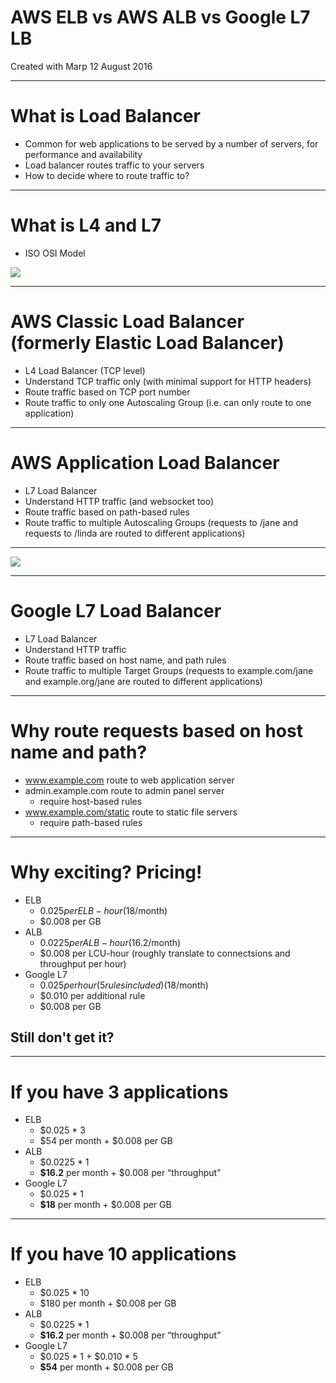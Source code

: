 AWS ELB vs AWS ALB vs Google L7 LB
===

Created with Marp
12 August 2016

---

# What is Load Balancer

- Common for web applications to be served by a number of servers, for performance and availability
- Load balancer routes traffic to your servers
- How to decide where to route traffic to?

---

# What is L4 and L7

- ISO OSI Model

![](http://www.highteck.net/images/22-TCP-IP-ISO-OSI.jpg)

---

# AWS Classic Load Balancer (formerly Elastic Load Balancer)

- L4 Load Balancer (TCP level)
- Understand TCP traffic only (with minimal support for HTTP headers)
- Route traffic based on TCP port number
- Route traffic to only one Autoscaling Group (i.e. can only route to one application)

---

# AWS Application Load Balancer

- L7 Load Balancer
- Understand HTTP traffic (and websocket too)
- Route traffic based on path-based rules
- Route traffic to multiple Autoscaling Groups (requests to /jane and requests to /linda are routed to different applications)

---

![](https://media.amazonwebservices.com/blog/2016/alb_con_splash_1.png)

---

# Google L7 Load Balancer

- L7 Load Balancer
- Understand HTTP traffic
- Route traffic based on host name, and path rules
- Route traffic to multiple Target Groups (requests to example.com/jane and example.org/jane are routed to different applications)

---

# Why route requests based on host name and path?

- www.example.com route to web application server
- admin.example.com route to admin panel server
  - require host-based rules
- www.example.com/static route to static file servers
  - require path-based rules

---

# Why exciting? Pricing!

- ELB
  - $0.025 per ELB-hour ($18/month)
  - $0.008 per GB
- ALB
  - $0.0225 per ALB-hour ($16.2/month)
  - $0.008 per LCU-hour (roughly translate to connectsions and throughput per hour)
- Google L7
  - $0.025 per hour (5 rules included)  ($18/month)
  - $0.010 per additional rule 
  - $0.008 per GB

## Still don't get it?

---

# If you have 3 applications

- ELB
  - $0.025 * 3
  - $54 per month + $0.008 per GB
- ALB
  - $0.0225 * 1
  - **$16.2** per month + $0.008 per “throughput”
- Google L7
  - $0.025 * 1
  - **$18** per month + $0.008 per GB

---

# If you have 10 applications

- ELB
  - $0.025 * 10
  - $180 per month + $0.008 per GB
- ALB
  - $0.0225 * 1
  - **$16.2** per month + $0.008 per “throughput”
- Google L7
  - $0.025 * 1 + $0.010 * 5
  - **$54** per month + $0.008 per GB

